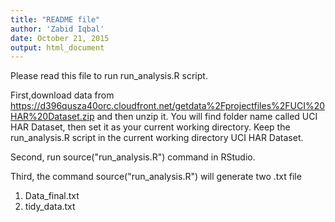 ```yaml
---
title: "README file"
author: 'Zabid Iqbal'
date: October 21, 2015
output: html_document
---
```



Please read this file to run run_analysis.R script.


First,download data from https://d396qusza40orc.cloudfront.net/getdata%2Fprojectfiles%2FUCI%20HAR%20Dataset.zip and then unzip it. You will find folder name called UCI HAR Dataset, then set it as your current working directory.
Keep the run_analysis.R script in the current working directory UCI HAR Dataset.

Second, run source("run_analysis.R") command in RStudio.

Third, the command source("run_analysis.R") will generate  two  .txt file 
1. Data_final.txt
2. tidy_data.txt


```{r}

```
